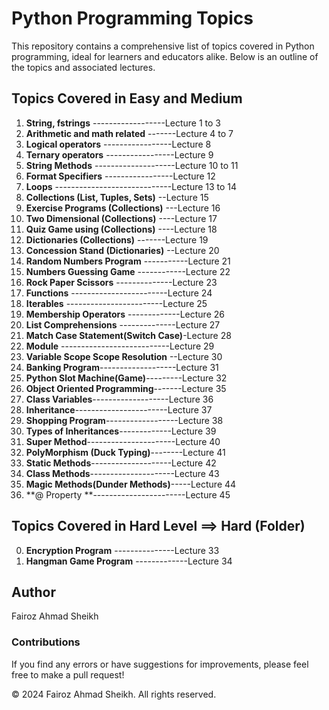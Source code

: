 # Python Programming Topics

This repository contains a comprehensive list of topics covered in Python programming, ideal for learners and educators alike. Below is an outline of the topics and associated lectures.

## Topics Covered in Easy and Medium

1. **String, fstrings** ------------------Lecture 1 to 3
2. **Arithmetic and math related** -------Lecture 4 to 7
3. **Logical operators** -----------------Lecture 8
4. **Ternary operators** -----------------Lecture 9
5. **String Methods** --------------------Lecture 10 to 11
6. **Format Specifiers** -----------------Lecture 12
7. **Loops** -----------------------------Lecture 13 to 14
8. **Collections (List, Tuples, Sets)** --Lecture 15
9. **Exercise Programs (Collections)** ---Lecture 16
10. **Two Dimensional (Collections)** ----Lecture 17
11. **Quiz Game using (Collections)** ----Lecture 18
12. **Dictionaries (Collections)** -------Lecture 19
13. **Concession Stand (Dictionaries)** --Lecture 20
14. **Random Numbers Program** -----------Lecture 21
15. **Numbers Guessing Game** ------------Lecture 22
16. **Rock Paper Scissors** --------------Lecture 23
17. **Functions** ------------------------Lecture 24
18. **Iterables** ------------------------Lecture 25
19. **Membership Operators** -------------Lecture 26
20. **List Comprehensions** --------------Lecture 27
21. **Match Case Statement(Switch Case)**-Lecture 28
22. **Module** ---------------------------Lecture 29
23. **Variable Scope Scope Resolution** --Lecture 30
24. **Banking Program**-------------------Lecture 31
25. **Python Slot Machine(Game)**---------Lecture 32
26. **Object Oriented Programming**-------Lecture 35
27. **Class Variables**-------------------Lecture 36
28. **Inheritance**-----------------------Lecture 37
29. **Shopping Program**------------------Lecture 38
30. **Types of Inheritances**-------------Lecture 39
31. **Super Method**----------------------Lecture 40
32. **PolyMorphism (Duck Typing)**--------Lecture 41
33. **Static Methods**--------------------Lecture 42
34. **Class Methods**---------------------Lecture 43
35. **Magic Methods(Dunder Methods)**-----Lecture 44
36. **@ Property **-----------------------Lecture 45

## Topics Covered in Hard Level ==> Hard (Folder)

0.  **Encryption Program** ---------------Lecture 33
1.  **Hangman Game Program** -------------Lecture 34

## Author

Fairoz Ahmad Sheikh

### Contributions

If you find any errors or have suggestions for improvements, please feel free to make a pull request!

&copy; 2024 Fairoz Ahmad Sheikh. All rights reserved.

